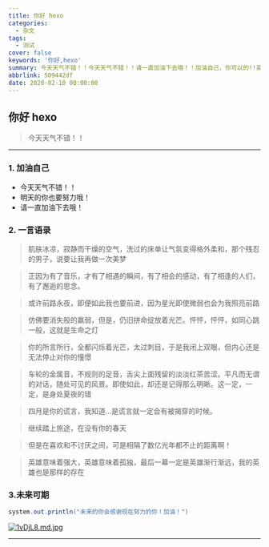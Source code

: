 ```yaml
---
title: 你好 hexo 
categories:
  - 杂文
tags:
  - 测试
cover: false
keywords: '你好,hexo'
summary: 今天天气不错！！今天天气不错！！请一直加油下去哦！！加油自己，你可以的!!英雄意味着强大，英雄意味着孤独，最后一幕一定是英雄渐行渐远，我的英雄也是那样的存在
abbrlink: 509442df
date: 2020-02-10 00:00:00
---
```




## 你好 hexo

> 今天天气不错！！

------

### 1.  加油自己

- 今天天气不错！！
- 明天的你也要努力哦！
- 请一直加油下去哦！

### 2.  一言语录

> 肌肤冰凉，寂静而干燥的空气，洗过的床单让气氛变得格外柔和，那个残忍的男子，说要让我再做一次美梦

> 正因为有了音乐，才有了相遇的瞬间，有了相会的感动，有了相逢的人们，有了邂逅的思念。

> 或许前路永夜，即便如此我也要前进，因为星光即使微弱也会为我照亮前路

> 仿佛要消失般的羸弱，但是，仍旧拼命绽放着光芒。怦怦，怦怦，如同心跳一般，这就是生命之灯

> 你的所言所行，全都闪烁着光芒，太过刺目，于是我闭上双眼，但内心还是无法停止对你的憧憬

> 车轮的金属音，不规则的足音，舌尖上面残留的淡淡红茶苦涩。平凡而无谓的对话，随处可见的风景。即使如此，却还是记得那么明晰。这一定，一定，是身处夏夜的错

> 四月是你的谎言，我知道...是谎言就一定会有被揭穿的时候。

> 继续踏上旅途，在没有你的春天

> 但是在喜欢和不讨厌之间，可是相隔了数亿光年都不止的距离啊！

> 英雄意味着强大，英雄意味着孤独，最后一幕一定是英雄渐行渐远，我的英雄也是那样的存在

### 3.未来可期

```java
system.out.println("未来的你会感谢现在努力的你！加油！")
```

[![1vDjL8.md.jpg](https://s2.ax1x.com/2020/02/15/1vDjL8.md.jpg)](https://imgchr.com/i/1vDjL8)

------

